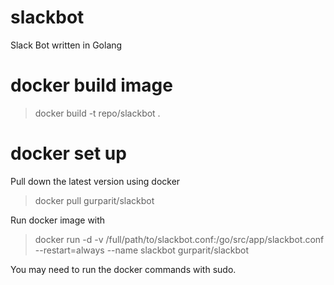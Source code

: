 # slackbot
Slack Bot written in Golang

# docker build image

> docker build -t repo/slackbot .

# docker set up
Pull down the latest version using docker

> docker pull gurparit/slackbot

Run docker image with

> docker run -d -v /full/path/to/slackbot.conf:/go/src/app/slackbot.conf --restart=always --name slackbot gurparit/slackbot

You may need to run the docker commands with sudo.
